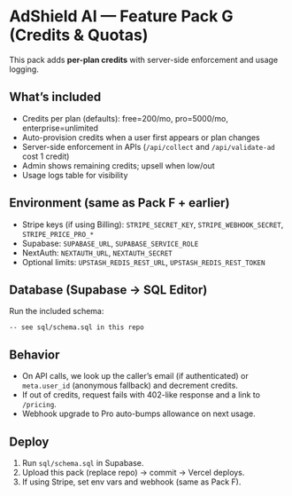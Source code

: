 # AdShield AI — Feature Pack G (Credits & Quotas)

This pack adds **per-plan credits** with server-side enforcement and usage logging.

## What’s included
- Credits per plan (defaults): free=200/mo, pro=5000/mo, enterprise=unlimited
- Auto-provision credits when a user first appears or plan changes
- Server-side enforcement in APIs (`/api/collect` and `/api/validate-ad` cost 1 credit)
- Admin shows remaining credits; upsell when low/out
- Usage logs table for visibility

## Environment (same as Pack F + earlier)
- Stripe keys (if using Billing): `STRIPE_SECRET_KEY`, `STRIPE_WEBHOOK_SECRET`, `STRIPE_PRICE_PRO_*`
- Supabase: `SUPABASE_URL`, `SUPABASE_SERVICE_ROLE`
- NextAuth: `NEXTAUTH_URL`, `NEXTAUTH_SECRET`
- Optional limits: `UPSTASH_REDIS_REST_URL`, `UPSTASH_REDIS_REST_TOKEN`

## Database (Supabase → SQL Editor)
Run the included schema:
```
-- see sql/schema.sql in this repo
```

## Behavior
- On API calls, we look up the caller’s email (if authenticated) or `meta.user_id` (anonymous fallback) and decrement credits.
- If out of credits, request fails with 402-like response and a link to `/pricing`.
- Webhook upgrade to Pro auto-bumps allowance on next usage.

## Deploy
1) Run `sql/schema.sql` in Supabase.
2) Upload this pack (replace repo) → commit → Vercel deploys.
3) If using Stripe, set env vars and webhook (same as Pack F).
